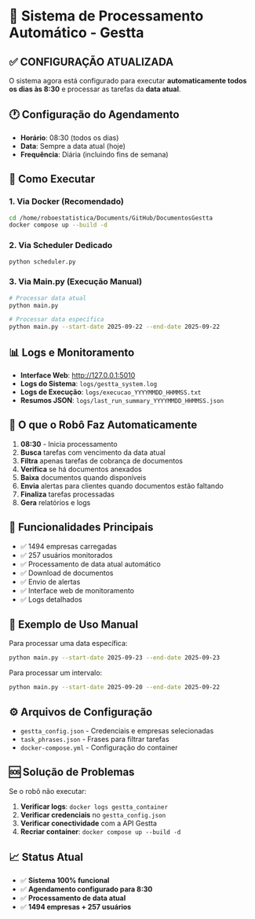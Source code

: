 # 🤖 Sistema de Processamento Automático - Gestta

## ✅ CONFIGURAÇÃO ATUALIZADA

O sistema agora está configurado para executar **automaticamente todos os dias às 8:30** e processar as tarefas da **data atual**.

## 🕐 Configuração do Agendamento

- **Horário**: 08:30 (todos os dias)
- **Data**: Sempre a data atual (hoje)
- **Frequência**: Diária (incluindo fins de semana)

## 🚀 Como Executar

### 1. Via Docker (Recomendado)
```bash
cd /home/roboestatistica/Documents/GitHub/DocumentosGestta
docker compose up --build -d
```

### 2. Via Scheduler Dedicado
```bash
python scheduler.py
```

### 3. Via Main.py (Execução Manual)
```bash
# Processar data atual
python main.py

# Processar data específica
python main.py --start-date 2025-09-22 --end-date 2025-09-22
```

## 📊 Logs e Monitoramento

- **Interface Web**: http://127.0.0.1:5010
- **Logs do Sistema**: `logs/gestta_system.log`
- **Logs de Execução**: `logs/execucao_YYYYMMDD_HHMMSS.txt`
- **Resumos JSON**: `logs/last_run_summary_YYYYMMDD_HHMMSS.json`

## 🎯 O que o Robô Faz Automaticamente

1. **08:30** - Inicia processamento
2. **Busca** tarefas com vencimento da data atual
3. **Filtra** apenas tarefas de cobrança de documentos
4. **Verifica** se há documentos anexados
5. **Baixa** documentos quando disponíveis
6. **Envia** alertas para clientes quando documentos estão faltando
7. **Finaliza** tarefas processadas
8. **Gera** relatórios e logs

## 🔧 Funcionalidades Principais

- ✅ 1494 empresas carregadas
- ✅ 257 usuários monitorados
- ✅ Processamento de data atual automático
- ✅ Download de documentos
- ✅ Envio de alertas
- ✅ Interface web de monitoramento
- ✅ Logs detalhados

## 📝 Exemplo de Uso Manual

Para processar uma data específica:
```bash
python main.py --start-date 2025-09-23 --end-date 2025-09-23
```

Para processar um intervalo:
```bash
python main.py --start-date 2025-09-20 --end-date 2025-09-22
```

## ⚙️ Arquivos de Configuração

- `gestta_config.json` - Credenciais e empresas selecionadas
- `task_phrases.json` - Frases para filtrar tarefas
- `docker-compose.yml` - Configuração do container

## 🆘 Solução de Problemas

Se o robô não executar:

1. **Verificar logs**: `docker logs gestta_container`
2. **Verificar credenciais** no `gestta_config.json`
3. **Verificar conectividade** com a API Gestta
4. **Recriar container**: `docker compose up --build -d`

## 📈 Status Atual

- ✅ **Sistema 100% funcional**
- ✅ **Agendamento configurado para 8:30**
- ✅ **Processamento de data atual**
- ✅ **1494 empresas + 257 usuários**